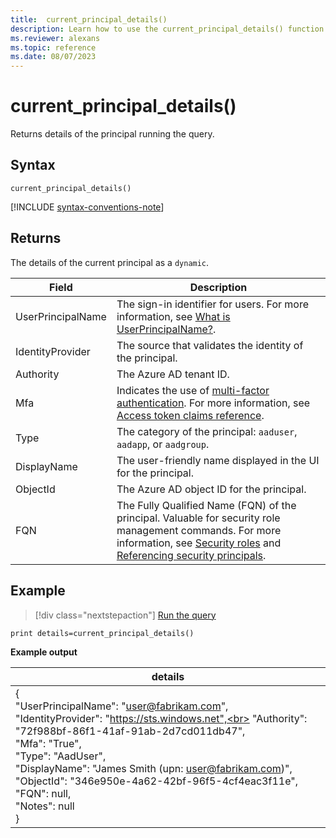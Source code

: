 ```yaml
---
title:  current_principal_details()
description: Learn how to use the current_principal_details() function to return the details of the principal running the query. 
ms.reviewer: alexans
ms.topic: reference
ms.date: 08/07/2023
---
```

# current_principal_details()

Returns details of the principal running the query.

## Syntax

`current_principal_details()`

[!INCLUDE [syntax-conventions-note](../../includes/syntax-conventions-note.md)]

## Returns

The details of the current principal as a `dynamic`.

|Field|Description|
|--|--|
|UserPrincipalName|The sign-in identifier for users. For more information, see [What is UserPrincipalName?](/azure/active-directory/hybrid/connect/plan-connect-userprincipalname#what-is-userprincipalname).|
|IdentityProvider|The source that validates the identity of the principal.|
|Authority|The Azure AD tenant ID.|
|Mfa|Indicates the use of [multi-factor authentication](/azure/active-directory/authentication/concept-mfa-howitworks). For more information, see [Access token claims reference](/azure/active-directory/develop/access-token-claims-reference#amr-claim).|
|Type|The category of the principal: `aaduser`, `aadapp`, or `aadgroup`.|
|DisplayName|The user-friendly name displayed in the UI for the principal.|
|ObjectId|The Azure AD object ID for the principal.|
|FQN|The Fully Qualified Name (FQN) of the principal. Valuable for security role management commands. For more information, see [Security roles](../management/security-roles.md) and [Referencing security principals](../management/referencing-security-principals.md).|

## Example

> [!div class="nextstepaction"]
> <a href="https://dataexplorer.azure.com/clusters/help/databases/Samples?query=H4sIAAAAAAAAAysoyswrUUixTS4tKkrNK4kvAPKTMwsSc+JTUksSM3OKNTQBdsrI5yMAAAA=" target="_blank">Run the query</a>

```kusto
print details=current_principal_details()
```

**Example output**

|details|
|---|
|{<br>  "UserPrincipalName": "user@fabrikam.com",<br>  "IdentityProvider": "https://sts.windows.net",<br>  "Authority": "72f988bf-86f1-41af-91ab-2d7cd011db47",<br>  "Mfa": "True",<br>  "Type": "AadUser",<br>  "DisplayName": "James Smith (upn: user@fabrikam.com)",<br>  "ObjectId": "346e950e-4a62-42bf-96f5-4cf4eac3f11e",<br>  "FQN": null,<br>  "Notes": null<br>}|
